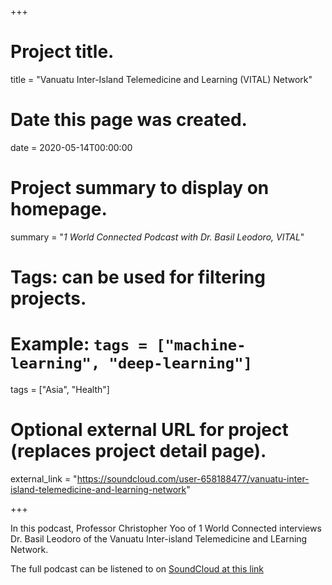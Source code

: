 +++
# Project title.
title = "Vanuatu Inter-Island Telemedicine and Learning (VITAL) Network"

# Date this page was created.
date = 2020-05-14T00:00:00

# Project summary to display on homepage.
summary = "*1 World Connected Podcast with Dr. Basil Leodoro, VITAL*"

# Tags: can be used for filtering projects.
# Example: `tags = ["machine-learning", "deep-learning"]`
tags = ["Asia", "Health"]

# Optional external URL for project (replaces project detail page).
external_link = "https://soundcloud.com/user-658188477/vanuatu-inter-island-telemedicine-and-learning-network"

+++

In this podcast, Professor Christopher Yoo of 1 World Connected interviews Dr. Basil Leodoro of the Vanuatu Inter-island Telemedicine and LEarning Network. 

The full podcast can be listened to on [SoundCloud at this link](https://soundcloud.com/user-658188477/vanuatu-inter-island-telemedicine-and-learning-network)
